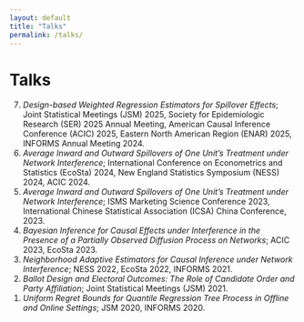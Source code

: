 ```yaml
---
layout: default
title: "Talks"
permalink: /talks/
---
```


# Talks

<ol reversed>

  <li><i>Design-based Weighted Regression Estimators for Spillover Effects</i>; Joint Statistical Meetings (JSM) 2025, Society for Epidemiologic Research (SER) 2025 Annual Meeting, American Causal Inference Conference (ACIC) 2025, Eastern North American Region (ENAR) 2025, INFORMS Annual Meeting 2024.</li>
  <li><i>Average Inward and Outward Spillovers of One Unit’s Treatment under Network Interference</i>; International Conference on Econometrics and Statistics (EcoSta) 2024, New England Statistics Symposium (NESS) 2024, ACIC 2024.</li>
  <li><i>Average Inward and Outward Spillovers of One Unit’s Treatment under Network Interference</i>; ISMS Marketing Science Conference 2023, International Chinese Statistical Association (ICSA) China Conference, 2023.</li>
  <li><i>Bayesian Inference for Causal Effects under Interference in the Presence of a Partially Observed Diffusion Process on Networks</i>; ACIC 2023, EcoSta 2023.</li>
  <li><i>Neighborhood Adaptive Estimators for Causal Inference under Network Interference</i>; NESS 2022, EcoSta 2022, INFORMS 2021.</li>
  <li><i>Ballot Design and Electoral Outcomes: The Role of Candidate Order and Party Affiliation</i>; Joint Statistical Meetings (JSM) 2021.</li>
  <li><i>Uniform Regret Bounds for Quantile Regression Tree Process in Offline and Online Settings</i>; JSM 2020, INFORMS 2020.</li>
</ol>
